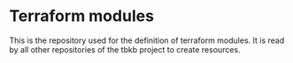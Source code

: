 # Terraform modules
This is the repository used for the definition of terraform modules. It is read by all other repositories of the tbkb project to create resources.